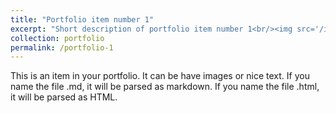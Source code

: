 ```yaml
---
title: "Portfolio item number 1"
excerpt: "Short description of portfolio item number 1<br/><img src='/images/500x300.png'>"
collection: portfolio
permalink: /portfolio-1
---
```


This is an item in your portfolio. It can be have images or nice text. If you name the file .md, it will be parsed as markdown. If you name the file .html, it will be parsed as HTML. 
